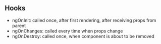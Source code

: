 ## Hooks 
* ngOnInit: called once, after first rendering, after receiving props from parent
* ngOnChanges: called every time when props change
* ngOnDestroy: called once, when component is about to be removed

